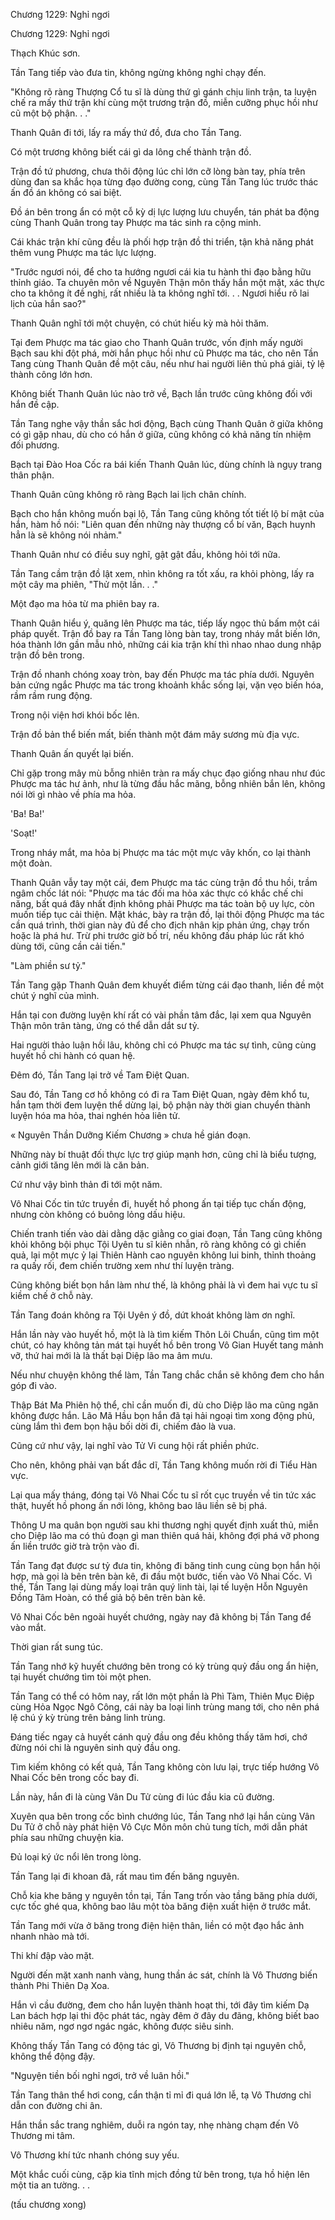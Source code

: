 




Chương 1229: Nghỉ ngơi


Chương 1229: Nghỉ ngơi

Thạch Khúc sơn.

Tần Tang tiếp vào đưa tin, không ngừng không nghỉ chạy đến.

"Không rõ ràng Thượng Cổ tu sĩ là dùng thứ gì gánh chịu linh trận, ta luyện chế ra mấy thứ trận khí cùng một trương trận đồ, miễn cưỡng phục hồi như cũ một bộ phận. . ."

Thanh Quân đi tới, lấy ra mấy thứ đồ, đưa cho Tần Tang.

Có một trương không biết cái gì da lông chế thành trận đồ.

Trận đồ tứ phương, chưa thôi động lúc chỉ lớn cỡ lòng bàn tay, phía trên dùng đan sa khắc họa từng đạo đường cong, cùng Tần Tang lúc trước thác ấn đồ án không có sai biệt.

Đồ án bên trong ẩn có một cỗ kỳ dị lực lượng lưu chuyển, tán phát ba động cùng Thanh Quân trong tay Phược ma tác sinh ra cộng minh.

Cái khác trận khí cũng đều là phối hợp trận đồ thi triển, tận khả năng phát thêm vung Phược ma tác lực lượng.

"Trước ngươi nói, để cho ta hướng ngươi cái kia tu hành thi đạo bằng hữu thỉnh giáo. Ta chuyên môn về Nguyên Thận môn thấy hắn một mặt, xác thực cho ta không ít đề nghị, rất nhiều là ta không nghĩ tới. . . Ngươi hiểu rõ lai lịch của hắn sao?"

Thanh Quân nghĩ tới một chuyện, có chút hiếu kỳ mà hỏi thăm.

Tại đem Phược ma tác giao cho Thanh Quân trước, vốn định mấy người Bạch sau khi đột phá, mời hắn phục hồi như cũ Phược ma tác, cho nên Tần Tang cùng Thanh Quân đề một câu, nếu như hai người liên thủ phá giải, tỷ lệ thành công lớn hơn.

Không biết Thanh Quân lúc nào trở về, Bạch lần trước cũng không đối với hắn đề cập.

Tần Tang nghe vậy thần sắc hơi động, Bạch cùng Thanh Quân ở giữa không có gì gặp nhau, dù cho có hắn ở giữa, cũng không có khả năng tín nhiệm đối phương.

Bạch tại Đào Hoa Cốc ra bái kiến Thanh Quân lúc, dùng chính là ngụy trang thân phận.

Thanh Quân cũng không rõ ràng Bạch lai lịch chân chính.

Bạch cho hắn không muốn bại lộ, Tần Tang cũng không tốt tiết lộ bí mật của hắn, hàm hồ nói: "Liên quan đến những này thượng cổ bí văn, Bạch huynh hẳn là sẽ không nói nhảm."

Thanh Quân như có điều suy nghĩ, gật gật đầu, không hỏi tới nữa.

Tần Tang cầm trận đồ lật xem, nhìn không ra tốt xấu, ra khỏi phòng, lấy ra một cây ma phiên, "Thử một lần. . ."

Một đạo ma hỏa từ ma phiên bay ra.

Thanh Quân hiểu ý, quăng lên Phược ma tác, tiếp lấy ngọc thủ bấm một cái pháp quyết. Trận đồ bay ra Tần Tang lòng bàn tay, trong nháy mắt biến lớn, hóa thành lớn gần mẫu nhỏ, những cái kia trận khí thì nhao nhao dung nhập trận đồ bên trong.

Trận đồ nhanh chóng xoay tròn, bay đến Phược ma tác phía dưới. Nguyên bản cứng ngắc Phược ma tác trong khoảnh khắc sống lại, vặn vẹo biến hóa, rầm rầm rung động.

Trong nội viện hơi khói bốc lên.

Trận đồ bản thể biến mất, biến thành một đám mây sương mù địa vực.

Thanh Quân ấn quyết lại biến.

Chỉ gặp trong mây mù bỗng nhiên tràn ra mấy chục đạo giống nhau như đúc Phược ma tác hư ảnh, như là từng đầu hắc mãng, bỗng nhiên bắn lên, không nói lời gì nhào về phía ma hỏa.

'Ba! Ba!'

'Soạt!'

Trong nháy mắt, ma hỏa bị Phược ma tác một mực vây khốn, co lại thành một đoàn.

Thanh Quân vẫy tay một cái, đem Phược ma tác cùng trận đồ thu hồi, trầm ngâm chốc lát nói: "Phược ma tác đối ma hỏa xác thực có khắc chế chi năng, bất quá đây nhất định không phải Phược ma tác toàn bộ uy lực, còn muốn tiếp tục cải thiện. Mặt khác, bày ra trận đồ, lại thôi động Phược ma tác cần quá trình, thời gian này đủ để cho địch nhân kịp phản ứng, chạy trốn hoặc là phá hư. Trừ phi trước giờ bố trí, nếu không đấu pháp lúc rất khó dùng tới, cũng cần cải tiến."

"Làm phiền sư tỷ."

Tần Tang gặp Thanh Quân đem khuyết điểm từng cái đạo thanh, liền đề một chút ý nghĩ của mình.

Hắn tại con đường luyện khí rất có vài phần tâm đắc, lại xem qua Nguyên Thận môn trân tàng, ứng có thể dẫn dắt sư tỷ.

Hai người thảo luận hồi lâu, không chỉ có Phược ma tác sự tình, cũng cùng huyết hồ chi hành có quan hệ.

Đêm đó, Tần Tang lại trở về Tam Điệt Quan.

Sau đó, Tần Tang cơ hồ không có đi ra Tam Điệt Quan, ngày đêm khổ tu, hắn tạm thời đem luyện thể dừng lại, bộ phận này thời gian chuyển thành luyện hóa ma hỏa, thai nghén hỏa liên tử.

« Nguyên Thần Dưỡng Kiếm Chương » chưa hề gián đoạn.

Những này bí thuật đối thực lực trợ giúp mạnh hơn, cũng chỉ là biểu tượng, cảnh giới tăng lên mới là căn bản.

Cứ như vậy bình thản đi tới một năm.

Vô Nhai Cốc tin tức truyền đi, huyết hồ phong ấn tại tiếp tục chấn động, nhưng còn không có buông lỏng dấu hiệu.

Chiến tranh tiến vào dài dằng dặc giằng co giai đoạn, Tần Tang cũng không khỏi không bội phục Tội Uyên tu sĩ kiên nhẫn, rõ ràng không có gì chiến quả, lại một mực ỷ lại Thiên Hành cao nguyên không lui binh, thỉnh thoảng ra quấy rối, đem chiến trường xem như thí luyện tràng.

Cũng không biết bọn hắn làm như thế, là không phải là vì đem hai vực tu sĩ kiềm chế ở chỗ này.

Tần Tang đoán không ra Tội Uyên ý đồ, dứt khoát không làm ơn nghĩ.

Hắn lần này vào huyết hồ, một là là tìm kiếm Thôn Lôi Chuẩn, cũng tìm một chút, có hay không tản mát tại huyết hồ bên trong Vô Gian Huyết tang mảnh vỡ, thứ hai mới là là thất bại Diệp lão ma âm mưu.

Nếu như chuyện không thể làm, Tần Tang chắc chắn sẽ không đem cho hắn góp đi vào.

Thập Bát Ma Phiên hộ thể, chỉ cần muốn đi, dù cho Diệp lão ma cũng ngăn không được hắn. Lão Mã Hầu bọn hắn đã tại hải ngoại tìm xong động phủ, cùng lắm thì đem bọn hậu bối dời đi, chiếm đảo là vua.

Cũng cứ như vậy, lại nghĩ vào Tử Vi cung hội rất phiền phức.

Cho nên, không phải vạn bất đắc dĩ, Tần Tang không muốn rời đi Tiểu Hàn vực.

Lại qua mấy tháng, đóng tại Vô Nhai Cốc tu sĩ rốt cục truyền về tin tức xác thật, huyết hồ phong ấn nới lỏng, không bao lâu liền sẽ bị phá.

Thông U ma quân bọn người sau khi thương nghị quyết định xuất thủ, miễn cho Diệp lão ma có thủ đoạn gì man thiên quá hải, không đợi phá vỡ phong ấn liền trước giờ trà trộn vào đi.

Tần Tang đạt được sư tỷ đưa tin, không đi băng tinh cung cùng bọn hắn hội hợp, mà gọi là bên trên bàn kê, đi đầu một bước, tiến vào Vô Nhai Cốc. Vì thế, Tần Tang lại dùng mấy loại trân quý linh tài, lại tế luyện Hỗn Nguyên Đồng Tâm Hoàn, có thể giả bộ bên trên bàn kê.

Vô Nhai Cốc bên ngoài huyết chướng, ngày nay đã không bị Tần Tang để vào mắt.

Thời gian rất sung túc.

Tần Tang nhớ kỹ huyết chướng bên trong có kỳ trùng quỷ đầu ong ẩn hiện, tại huyết chướng tìm tòi một phen.

Tần Tang có thể có hôm nay, rất lớn một phần là Phì Tàm, Thiên Mục Điệp cùng Hỏa Ngọc Ngô Công, cái này ba loại linh trùng mang tới, cho nên phá lệ chú ý kỳ trùng trên bảng linh trùng.

Đáng tiếc ngay cả huyết cánh quỷ đầu ong đều không thấy tăm hơi, chớ đừng nói chi là nguyên sinh quỷ đầu ong.

Tìm kiếm không có kết quả, Tần Tang không còn lưu lại, trực tiếp hướng Vô Nhai Cốc bên trong cốc bay đi.

Lần này, hắn đi là cùng Vân Du Tử cùng đi lúc đầu kia cũ đường.

Xuyên qua bên trong cốc bình chướng lúc, Tần Tang nhớ lại hắn cùng Vân Du Tử ở chỗ này phát hiện Vô Cực Môn môn chủ tung tích, mới dẫn phát phía sau những chuyện kia.

Đủ loại ký ức nổi lên trong lòng.

Tần Tang lại đi khoan đã, rất mau tìm đến băng nguyên.

Chỗ kia khe băng y nguyên tồn tại, Tần Tang trốn vào tầng băng phía dưới, cực tốc ghé qua, không bao lâu một tòa băng điện xuất hiện ở trước mắt.

Tần Tang mới vừa ở băng trong điện hiện thân, liền có một đạo hắc ảnh nhanh nhào mà tới.

Thi khí đập vào mặt.

Người đến mặt xanh nanh vàng, hung thần ác sát, chính là Vô Thương biến thành Phi Thiên Dạ Xoa.

Hắn vì cầu đường, đem cho hắn luyện thành hoạt thi, tới đây tìm kiếm Dạ Lan bách hợp lại thi độc phát tác, ngày đêm ở đây du đãng, không biết bao nhiêu năm, ngơ ngơ ngác ngác, không được siêu sinh.

Không thấy Tần Tang có động tác gì, Vô Thương bị định tại nguyên chỗ, không thể động đậy.

"Nguyện tiền bối nghỉ ngơi, trở về luân hồi."

Tần Tang thân thể hơi cong, cẩn thận tỉ mỉ đi quá lớn lễ, tạ Vô Thương chỉ dẫn con đường chi ân.

Hắn thần sắc trang nghiêm, duỗi ra ngón tay, nhẹ nhàng chạm đến Vô Thương mi tâm.

Vô Thương khí tức nhanh chóng suy yếu.

Một khắc cuối cùng, cặp kia tĩnh mịch đồng tử bên trong, tựa hồ hiện lên một tia an tường. . .

(tấu chương xong)




